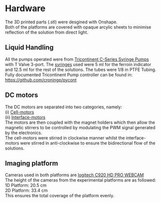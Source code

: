 # Hardware

The 3D printed parts (.stl) were desgined with Onshape.<br/>
Both of the platforms are covered with opaque arcylic sheets to minimise reflection of the solution from direct light.

## Liquid Handling

All the pumps operated were from [Tricontinent C-Series Syringe Pumps](https://www.gardnerdenver.com/en-gb/tricontinent/c-series-syringe-pumps) with T Valve 3-port. The [syringes](https://www.gardnerdenver.com/en-gb/tricontinent/syringes) used were 5 ml for the ferroin indicator and 12.5 ml for the rest of the solutions. The tubes were 1/8 in PTFE Tubing.<br/>
Fully documented Tricontinent Pump controller can be found in: https://github.com/croningp/pycont

## DC motors 
The DC motors are separated into two categories, namely: <br/>
(i) [Cell-motors](https://uk.rs-online.com/web/p/dc-geared-motors/8347675?cm_mmc=UK-PLA-DS3A-_-google-_-PLA_UK_EN_Automation+%26+Control+Gear_Whoop-_-DC+Geared+Motors_Whoop-_-PRODUCT_GROUP&matchtype=&pla-341179612256&s_kwcid=AL!7457!3!413164772306!!!g!341179612256!&gclid=CjwKCAiAnfjyBRBxEiwA-EECLLOxfyEWQI48JPJwKeyX3iATBWEGEihnJxriuzLXfxe1rH9PmNmegRoCBV8QAvD_BwE&gclsrc=aw.ds) <br/>
(ii) [Interface-motors](https://www.aliexpress.com/item/32780746288.html)<br/>
The motors are then coupled with the magnet holders which then allow the magnetic stirrers to be controlled by modulating the PWM signal generated by the electronics.<br/>
The cell-motors were stirred in clockwise manner whilst the interface-motors were stirred in anti-clockwise to ensure the bidirectional flow of the solutions.


## Imaging platform 
Cameras used in both platforms are [logitech C920 HD PRO WEBCAM](https://www.logitech.com/en-gb/product/hd-pro-webcam-c920) <br/>
The height of the cameras from the experimental platforms are as followed:<br/>
1D Platform: 20.5 cm <br/>
2D Platform: 33.4 cm <br/>
This ensures the total coverage of the platform evenly.